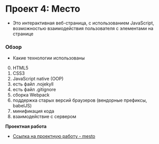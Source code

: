 # Проект 4: Место

* Это интерактивная веб-страница, с использованием JavaScript, возможностью взаимодействия пользователя с элементами на странице

### Обзор

* Какие технологии использованы
0. HTML5
1. CSS3
2. JavaScript native (OOP)
3. есть файл .nojekyll
4. есть файл .gitignore
5. сборка Webpack
6. поддержка старых версий браузеров (вендорные префиксы, babelJS)
7. минификация кода
8. взаимодействие с сервером


**Проектная работа**
* [Ссылка на проектную работу - mesto](https://rashidovD.github.io/mesto)
